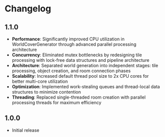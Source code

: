 # Changelog

## 1.1.0

* **Performance**: Significantly improved CPU utilization in WorldCoverGenerator through advanced parallel processing architecture
* **Concurrency**: Eliminated mutex bottlenecks by redesigning tile processing with lock-free data structures and pipeline architecture
* **Architecture**: Separated world generation into independent stages: tile processing, object creation, and room connection phases
* **Scalability**: Increased default thread pool size to 2x CPU cores for better multi-core utilization
* **Optimization**: Implemented work-stealing queues and thread-local data structures to minimize contention
* **Threading**: Replaced single-threaded room creation with parallel processing threads for maximum efficiency

## 1.0.0

* Initial release